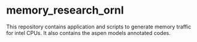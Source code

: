 # memory_research_ornl
This repository contains application and scripts to generate memory traffic for intel CPUs.
It also contains the aspen models annotated codes.

